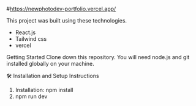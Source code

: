 #https://newphotodev-portfolio.vercel.app/

This project was built using these technologies.

- React.js
- Tailwind css
- vercel


Getting Started
Clone down this repository. You will need node.js and git installed globally on your machine.

🛠 Installation and Setup Instructions
1) Installation: npm install
2) npm run dev


